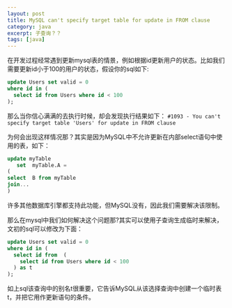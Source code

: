 ```yaml
---
layout: post
title: MySQL can't specify target table for update in FROM clause
category: java
excerpt: 子查询？？
tags: [java]
--- 
```


在开发过程经常遇到更新mysql表的情景，例如根据id更新用户的状态。比如我们需要更新id小于100的用户的状态，假设你的sql如下:
```sql
update Users set valid = 0
where id in (
  select id from Users where id < 100
);
```

那么当你信心满满的去执行时候，却会发现执行结果如下：
```#1093 - You can't specify target table 'Users' for update in FROM clause```

为何会出现这样情况那？其实是因为MySQL中不允许更新在内部select语句中使用的表，如下：
```sql
update myTable
   set  myTable.A = 
(
select  B from myTable
join...
)
```
许多其他数据库引擎都支持此功能，但MySQL没有，因此我们需要解决该限制。

那么在mysql中我们如何解决这个问题那?其实可以使用子查询生成临时来解决，文初的sql可以修改为下面：
```sql
update Users set valid = 0
where id in (
  select id from  (
    select id from Users where id < 100
  ) as t
);
```

如上sql该查询中的别名t很重要，它告诉MySQL从该选择查询中创建一个临时表t，并把它用作更新语句的条件。






